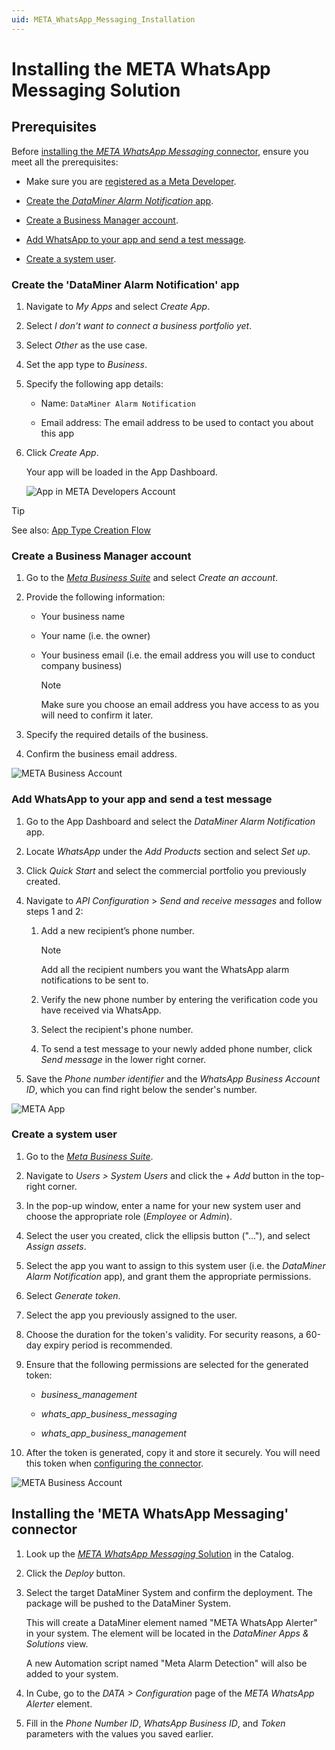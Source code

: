 ```yaml
---
uid: META_WhatsApp_Messaging_Installation
---
```


# Installing the META WhatsApp Messaging Solution

## Prerequisites

Before [installing the *META WhatsApp Messaging* connector](#installing-the-meta-whatsapp-messaging-connector), ensure you meet all the prerequisites:

- Make sure you are [registered as a Meta Developer](https://developers.facebook.com/docs/development/register).

- [Create the *DataMiner Alarm Notification* app](#create-the-dataminer-alarm-notification-app).

- [Create a Business Manager account](#create-a-business-manager-account).

- [Add WhatsApp to your app and send a test message](#add-whatsapp-to-your-app-and-send-a-test-message).

- [Create a system user](#create-a-system-user).

### Create the 'DataMiner Alarm Notification' app

1. Navigate to *My Apps* and select *Create App*.

1. Select *I don't want to connect a business portfolio yet*.

1. Select *Other* as the use case.

1. Set the app type to *Business*.

1. Specify the following app details:

   - Name: `DataMiner Alarm Notification`

   - Email address: The email address to be used to contact you about this app

1. Click *Create App*.

   Your app will be loaded in the App Dashboard.

   ![App in META Developers Account](~/user-guide/images/META_WhatsApp_Messaging_MetaRegister.png)

> [!TIP]
> See also: [App Type Creation Flow](https://developers.facebook.com/docs/development/create-an-app/other-app-types)

### Create a Business Manager account

1. Go to the [*Meta Business Suite*](https://business.facebook.com/) and select *Create an account*.

1. Provide the following information:

   - Your business name

   - Your name (i.e. the owner)

   - Your business email (i.e. the email address you will use to conduct company business)

     > [!NOTE]
     > Make sure you choose an email address you have access to as you will need to confirm it later.

1. Specify the required details of the business.

1. Confirm the business email address.

![META Business Account](~/user-guide/images/META_WhatsApp_Messaging_BusinessAccount.png)

### Add WhatsApp to your app and send a test message

1. Go to the App Dashboard and select the *DataMiner Alarm Notification* app.

1. Locate *WhatsApp* under the *Add Products* section and select *Set up*.

1. Click *Quick Start* and select the commercial portfolio you previously created.

1. Navigate to *API Configuration* > *Send and receive messages* and follow steps 1 and 2:

   1. Add a new recipient’s phone number.

      > [!NOTE]
      > Add all the recipient numbers you want the WhatsApp alarm notifications to be sent to.

   1. Verify the new phone number by entering the verification code you have received via WhatsApp.

   1. Select the recipient's phone number.

   1. To send a test message to your newly added phone number, click *Send message* in the lower right corner.

1. Save the *Phone number identifier* and the *WhatsApp Business Account ID*, which you can find right below the sender's number.

![META App](~/user-guide/images/META_WhatsApp_Messaging_MetaApp.png)

### Create a system user

1. Go to the [*Meta Business Suite*](https://business.facebook.com/).

1. Navigate to *Users > System Users* and click the *+ Add* button in the top-right corner.

1. In the pop-up window, enter a name for your new system user and choose the appropriate role (*Employee* or *Admin*).

1. Select the user you created, click the ellipsis button ("..."), and select *Assign assets*.

1. Select the app you want to assign to this system user (i.e. the *DataMiner Alarm Notification* app), and grant them the appropriate permissions.

1. Select *Generate token*.

1. Select the app you previously assigned to the user.

1. Choose the duration for the token's validity. For security reasons, a 60-day expiry period is recommended.

1. Ensure that the following permissions are selected for the generated token:

   - *business_management*

   - *whats_app_business_messaging*

   - *whats_app_business_management*

1. After the token is generated, copy it and store it securely. You will need this token when [configuring the connector](xref:Using_META_WhatsApp_Messaging).

![META Business Account](~/user-guide/images/META_WhatsApp_Messaging_UserToken.png)

## Installing the 'META WhatsApp Messaging' connector

1. Look up the [*META WhatsApp Messaging* Solution](https://catalog.dataminer.services/details/909de004-7a8f-43bd-b40c-824051fe3fe1) in the Catalog.

1. Click the *Deploy* button.

1. Select the target DataMiner System and confirm the deployment. The package will be pushed to the DataMiner System.

   This will create a DataMiner element named "META WhatsApp Alerter" in your system. The element will be located in the *DataMiner Apps & Solutions* view.

   A new Automation script named "Meta Alarm Detection" will also be added to your system.

1. In Cube, go to the *DATA > Configuration* page of the *META WhatsApp Alerter* element.

1. Fill in the *Phone Number ID*, *WhatsApp Business ID*, and *Token* parameters with the values you saved earlier.
